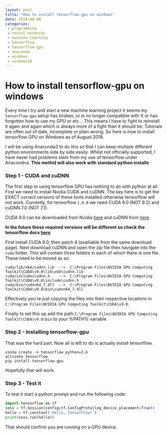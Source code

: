 ```yaml
---
layout: post
title: "How to install tensorflow-gpu on windows"
date: 2018-08-08
categories:
 - programming
 - neural-networks
 - machine-learning
 - tensorflow
 - tensorflow-gpu
 - anaconda
 - windows
 - windows10
---
```


# How to install tensorflow-gpu on windows

Every time I try and start a new machine learning project it seems my `tensorflow-gpu` setup has broken, or is no longer compatible with X or has forgotten how to use my GPU or etc... This means I have to fight to reinstall it again and again which is always more of a fight than it should be. Tutorials are often out of date, incomplete or plain wrong. So here is how to install tensorflow GPU on Windows as of August 2018.

<!--more-->

I will be using Anaconda3 to do this so that I can keep multiple different python environments side by side easily. Whilst not officially supported, I have never had problems stem from my use of tensorflow under Anacondna. **This methid will also work with standard python installs**

### Step 1 - CUDA and cuDNN
The first step to using tensorflow GPU has nothing to do with python at all. First we need to install Nvidia CUDA and cuDNN. The key here is to get the EXACT correct versions of these tools installed otherwise tensorflow will not work. Currently, for tensorflow `1.9.0` we need CUDA 9.0 (NOT 9.2) and cuDNN 7.0 (NOT 7.1).

CUDA 9.0 can be downloaded from Nvidia [here](https://developer.nvidia.com/cuda-90-download-archive) and cuDNN from [here](https://developer.nvidia.com/rdp/cudnn-archive).

**In the future these required versions __will__ be different so check the tensorflow docs [here](https://www.tensorflow.org/install/install_windows)**

First install CUDA 9.0, then patch 4 (availiable from the same download page). Next download cuDNN and open the zip file then navigate into the `cuda` folder. This will contain three folders in each of which there is one file. These need to be moved as so:

```
cuda/lib/x64/cudnn.lib  -->  C:\Program Files\NVIDIA GPU Computing Toolkit\CUDA\v9.0\lib\x64\cudnn.lib
cuda/include/cudnn.h    -->  C:\Program Files\NVIDIA GPU Computing Toolkit\CUDA\v9.0\include\cudnn.h
cuda/bin/cudnn64_7.dll  -->  C:\Program Files\NVIDIA GPU Computing Toolkit\CUDA\v9.0\bin\cudnn64_7.dll
```

Effectively you're just copying the files into their respective locations in `C:\Program Files\NVIDIA GPU Computing Toolkit\CUDA\v9.0`.

Finally to set this up add the path `C:\Program Files\NVIDIA GPU Computing Toolkit\CUDA\v9.0\bin` to your %PATH% variable.

### Step 2 - Installing tensorflow-gpu

That was the hard part. Now all is left to do is actually install tensorflow.

```
conda create -n tensorflow python=3.6
activate tensorflow
pip install tensorflow-gpu
```

Hopefully that will work.

### Step 3 - Test it

To test it start a python prompt and run the following code:

```python
import tensorflow as tf
sess = tf.Session(config=tf.ConfigProto(log_device_placement=True))
hello = tf.constant('Hello, TensorFlow!')
print(sess.run(hello))
```

That should confirm you are running on a GPU device.